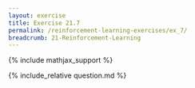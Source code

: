 ```yaml
---
layout: exercise
title: Exercise 21.7
permalink: /reinforcement-learning-exercises/ex_7/
breadcrumb: 21-Reinforcement-Learning
---
```


{% include mathjax_support %}

<div><i class="arrow-up loader" data-chapter="reinforcement-learning-exercises" data-exercise="ex_8" data-rating="0"></i></div>
{% include_relative question.md %}

